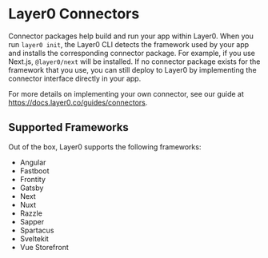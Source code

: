 # Layer0 Connectors

Connector packages help build and run your app within Layer0. When you run `layer0 init`, the Layer0 CLI detects the framework used by your app and installs the corresponding connector package. For example, if you use Next.js, `@layer0/next` will be installed. If no connector package exists for the framework that you use, you can still deploy to Layer0 by implementing the connector interface directly in your app.

For more details on implementing your own connector, see our guide at https://docs.layer0.co/guides/connectors.

## Supported Frameworks

Out of the box, Layer0 supports the following frameworks:

- Angular
- Fastboot
- Frontity
- Gatsby
- Next
- Nuxt
- Razzle
- Sapper
- Spartacus
- Sveltekit
- Vue Storefront

